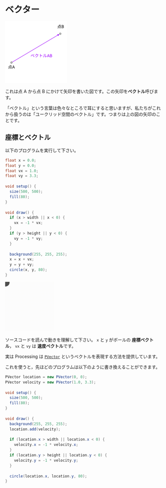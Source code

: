 # ベクター

<img src="../assets/images/vector-ab.png" alt="Vector" width="200px">

これは点 A から点 B にかけて矢印を書いた図です。この矢印を**ベクトル**呼びます。

「ベクトル」という言葉は色々なところで耳にすると思いますが、私たちがこれから扱うのは「ユークリッド空間のベクトル」です。つまりは上の図の矢印のことです。

## 座標とベクトル

以下のプログラムを実行して下さい。

```java
float x = 0.0;
float y = 0.0;
float vx = 1.0;
float vy = 3.3;

void setup() {
  size(500, 500);
  fill(80);
}

void draw() {
  if (x > width || x < 0) {
    vx = -1 * vx;
  }
  if (y > height || y < 0) {
    vy = -1 * vy;
  }

  background(255, 255, 255);
  x = x + vx;
  y = y + vy;
  circle(x, y, 80);
}
```

<img src="../assets/images/bouncing-ball-demo.gif" alt="Bouncing ball" width="160px">

ソースコードを読んで動きを理解して下さい。 `x` と `y` がボールの **座標ベクトル**， `vx` と `vy` は **速度ベクトル**です。

実は Processing は [`PVector`](https://processing.org/reference/PVector.html) というベクトルを表現する方法を提供しています。

これを使うと，先ほどのプログラムは以下のように書き換えることができます。

```java
PVector location = new PVector(0, 0);
PVector velocity = new PVector(1.0, 3.3);

void setup() {
  size(500, 500);
  fill(80);
}

void draw() {
  background(255, 255, 255);
  location.add(velocity);

  if (location.x > width || location.x < 0) {
    velocity.x = -1 * velocity.x;
  }
  if (location.y > height || location.y < 0) {
    velocity.y = -1 * velocity.y;
  }

  circle(location.x, location.y, 80);
}
```
